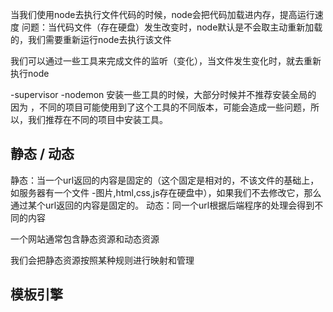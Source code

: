 当我们使用node去执行文件代码的时候，node会把代码加载进内存，提高运行速度
问题：当代码文件（存在硬盘）发生改变时，node默认是不会取主动重新加载的，我们需要重新运行node去执行该文件

我们可以通过一些工具来完成文件的监听（变化），当文件发生变化时，就去重新执行node

-supervisor
-nodemon
安装一些工具的时候，大部分时候并不推荐安装全局的
因为 ，不同的项目可能使用到了这个工具的不同版本，可能会造成一些问题，所以，我们推荐在不同的项目中安装工具。

## 静态 / 动态
静态：当一个url返回的内容是固定的（这个固定是相对的，不该文件的基础上，如服务器有一个文件 -图片,html,css,js存在硬盘中），如果我们不去修改它，那么通过某个url返回的内容是固定的。
动态：同一个url根据后端程序的处理会得到不同的内容

一个网站通常包含静态资源和动态资源

我们会把静态资源按照某种规则进行映射和管理


## 模板引擎
